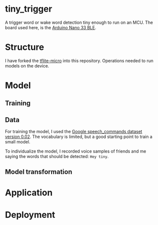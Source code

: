 # tiny_trigger
A trigger word or wake word detection tiny enough to run on an MCU. The board used here, is the [Arduino Nano 33 BLE](https://store.arduino.cc/products/arduino-nano-33-ble).

# Structure
I have forked the [tflite-micro]( https://github.com/tensorflow/tflite-micro-arduino-examples.git) into this repository. Operations needed to run models on the device.
# Model
## Training
## Data
For training the model, I used the [Google speech_commands dataset version 0.02](https://arxiv.org/pdf/1804.03209.pdf). The vocabulary is limited, but a good starting point to train a small model.

To individualize the model, I recorded voice samples of friends and me saying the words that should be detected: `Hey tiny`.
## Model transformation
# Application
# Deployment
